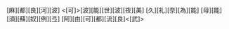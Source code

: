 [麻][都][良][河][波] <[可]>[波][能][世][波][夜][美] [久][礼][奈][為][能] [母][能][須][蘇][奴][例][弖] [阿][由][可][都][流][良]<[武]>
